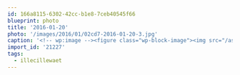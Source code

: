 ```yaml
---
id: 166a8115-6302-42cc-b1e8-7ceb40545f66
blueprint: photo
title: '2016-01-20'
photo: '/images/2016/01/02cd7-2016-01-20-3.jpg'
caption: '<!-- wp:image --><figure class="wp-block-image"><img src="/assets/images/2016/01/02cd7-2016-01-20-3.jpg" /></figure><!-- /wp:image --><!-- wp:paragraph --><p>Another shot of last weekend''s backcountry shenanigans #illecillewaet</p><!-- /wp:paragraph -->'
import_id: '21227'
tags:
  - illecillewaet
---
```

